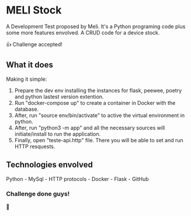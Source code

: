 # MELI Stock

A Development Test proposed by Meli.
It's a Python programing code plus some more features envolved.
A CRUD code for a device stock.

:thumbsup: Challenge accepted!

## What it does

Making it simple:

1. Prepare the dev env installing the instances for flask, peewee, poetry and python lastest version extention.
2. Run "docker-compose up" to create a container in Docker with the database.
3. After, run "source env/bin/activate" to active the virtual environment in python.
4. After, run "python3 -m app" and all the necessary sources will initiate/install to run the application.
5. Finally, open "teste-api.http" file. There you will be able to set and run HTTP resquests. 

## Technologies envolved

Python - MySql - HTTP protocols - Docker - Flask - GitHub



### Challenge done guys!
:muscle:
